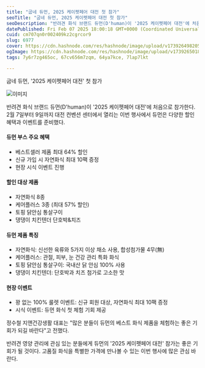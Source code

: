 ```yaml
---
title: "굽네 듀먼, 2025 케이펫페어 대전 첫 참가"
seoTitle: "굽네 듀먼, 2025 케이펫페어 대전 첫 참가"
seoDescription: "반려견 화식 브랜드 듀먼(D'human)이 '2025 케이펫페어 대전'에 처음으로 참가한다. 2월 7일부터 9일까지 대전 컨벤션 센터에서 열리는 이번 행사에서 듀먼은 다양한 할인 혜택과 이벤트를 준비했다."
datePublished: Fri Feb 07 2025 18:00:18 GMT+0000 (Coordinated Universal Time)
cuid: cm707qn0r002409kz2cgrcor9
slug: 6977
cover: https://cdn.hashnode.com/res/hashnode/image/upload/v1739264982053/0f091254-51f1-44bd-8a88-d97610f8fa0f.webp
ogImage: https://cdn.hashnode.com/res/hashnode/image/upload/v1739265018969/15f81fb9-9b4f-4027-b0cc-dcf43f560efe.webp
tags: 7y6r7zg465oc, 67cv656m7zqm, 64ya7kce, 7lap7lkt

---
```



굽네 듀먼, '2025 케이펫페어 대전' 첫 참가

![이미지](https://cdn.hashnode.com/res/hashnode/image/upload/v1739262084991/1e2a6d1d-68ee-4e82-b198-27e9ad4eced1.jpeg)

반려견 화식 브랜드 듀먼(D'human)이 '2025 케이펫페어 대전'에 처음으로 참가한다. 2월 7일부터 9일까지 대전 컨벤션 센터에서 열리는 이번 행사에서 듀먼은 다양한 할인 혜택과 이벤트를 준비했다.

#### 듀먼 부스 주요 혜택

- 베스트셀러 제품 최대 64% 할인
- 신규 가입 시 자연화식 최대 10팩 증정
- 현장 시식 이벤트 진행

#### 할인 대상 제품

- 자연화식 8종
- 케어플러스 3종 (최대 57% 할인)
- 토핑 닭안심 통살구이
- 댕댕이 치킨텐더 단호박&치즈

#### 듀먼 제품 특징

- 자연화식: 신선한 육류와 5가지 이상 채소 사용, 합성첨가물 4무(無)
- 케어플러스: 관절, 피부, 눈 건강 관리 특화 화식
- 토핑 닭안심 통살구이: 국내산 닭 안심 100% 사용
- 댕댕이 치킨텐더: 단호박과 치즈 첨가로 고소한 맛

#### 현장 이벤트

- 꽝 없는 100% 룰렛 이벤트: 신규 회원 대상, 자연화식 최대 10팩 증정
- 시식 이벤트: 듀먼 화식 첫 체험 기회 제공

정수철 지앤건강생활 대표는 "많은 분들이 듀먼의 베스트 화식 제품을 체험하는 좋은 기회가 되길 바란다"고 전했다.

반려견 영양 관리에 관심 있는 분들에게 듀먼의 '2025 케이펫페어 대전' 참가는 좋은 기회가 될 것이다. 고품질 화식을 특별한 가격에 만나볼 수 있는 이번 행사에 많은 관심 바란다.